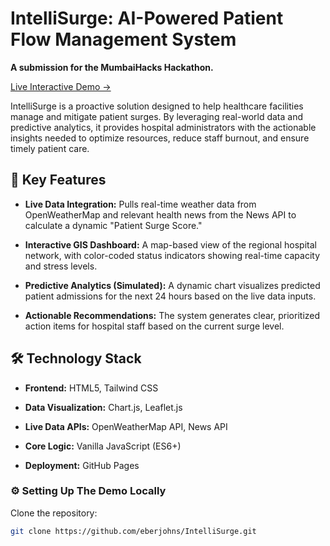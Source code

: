 # IntelliSurge: AI-Powered Patient Flow Management System
**A submission for the MumbaiHacks Hackathon.**

[Live Interactive Demo →](https://google.com)

IntelliSurge is a proactive solution designed to help healthcare facilities manage and mitigate patient surges. By leveraging real-world data and predictive analytics, it provides hospital administrators with the actionable insights needed to optimize resources, reduce staff burnout, and ensure timely patient care.

## 🚀 Key Features

- **Live Data Integration:** Pulls real-time weather data from OpenWeatherMap and relevant health news from the News API to calculate a dynamic "Patient Surge Score."

- **Interactive GIS Dashboard:** A map-based view of the regional hospital network, with color-coded status indicators showing real-time capacity and stress levels.

- **Predictive Analytics (Simulated):** A dynamic chart visualizes predicted patient admissions for the next 24 hours based on the live data inputs.

- **Actionable Recommendations:** The system generates clear, prioritized action items for hospital staff based on the current surge level.

## 🛠️ Technology Stack

- **Frontend:** HTML5, Tailwind CSS

- **Data Visualization:** Chart.js, Leaflet.js

- **Live Data APIs:** OpenWeatherMap API, News API

- **Core Logic:** Vanilla JavaScript (ES6+)

- **Deployment:** GitHub Pages

### ⚙️ Setting Up The Demo Locally

Clone the repository:

```bash
git clone https://github.com/eberjohns/IntelliSurge.git
```
